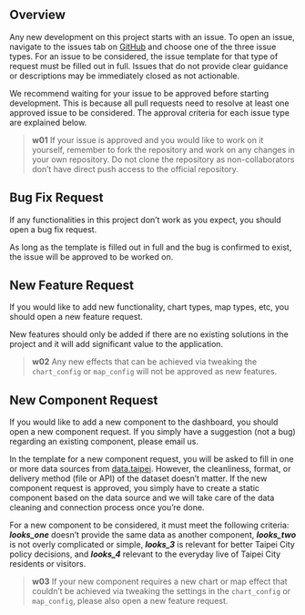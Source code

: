 ## Overview
Any new development on this project starts with an issue. To open an issue, navigate to the issues tab on [GitHub](https://github.com/igorho2000/Taipei-City-Dashboard-Public/issues/new/choose) and choose one of the three issue types. For an issue to be considered, the issue template for that type of request must be filled out in full. Issues that do not provide clear guidance or descriptions may be immediately closed as not actionable.

We recommend waiting for your issue to be approved before starting development. This is because all pull requests need to resolve at least one approved issue to be considered. The approval criteria for each issue type are explained below.

>**w01**
>If your issue is approved and you would like to work on it yourself, remember to fork the repository and work on any changes in your own repository. Do not clone the repository as non-collaborators don’t have direct push access to the official repository.

## Bug Fix Request
If any functionalities in this project don’t work as you expect, you should open a bug fix request. 

As long as the template is filled out in full and the bug is confirmed to exist, the issue will be approved to be worked on.

## New Feature Request
If you would like to add new functionality, chart types, map types, etc, you should open a new feature request.

New features should only be added if there are no existing solutions in the project and it will add significant value to the application. 

>**w02**
>Any new effects that can be achieved via tweaking the `chart_config` or `map_config` will not be approved as new features.

## New Component Request
If you would like to add a new component to the dashboard, you should open a new component request. If you simply have a suggestion (not a bug) regarding an existing component, please email us.

In the template for a new component request, you will be asked to fill in one or more data sources from [data.taipei](https://data.taipei). However, the cleanliness, format, or delivery method (file or API) of the dataset doesn’t matter. If the new component request is approved, you simply have to create a static component based on the data source and we will take care of the data cleaning and connection process once you’re done.

For a new component to be considered, it must meet the following criteria: ***looks_one*** doesn’t provide the same data as another component, ***looks_two*** is not overly complicated or simple,  ***looks_3*** is relevant for better Taipei City policy decisions, and ***looks_4*** relevant to the everyday live of Taipei City residents or visitors.

>**w03**
>If your new component requires a new chart or map effect that couldn’t be achieved via tweaking the settings in the `chart_config` or `map_config`, please also open a new feature request.
